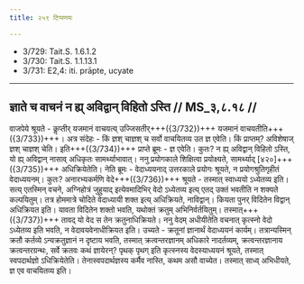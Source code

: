 ```yaml
---
title: २५९ टिप्पणयः

---
```

- 3/729: Tait.S. 1.6.1.2
- 3/730: Tait.S. 1.1.13.1
- 3/731: E2,4: iti. prāpte, ucyate

____________________________________________


## ज्ञाते च वाचनं न ह्य् अविद्वान् विहितो ऽस्ति // MS_३,८.१८ //

वाजपेये श्रूयते - कॢप्तीर् यजमानं वाचयत्य् उज्जिसतीर्+++({3/732})+++ यजमानं वाचयतीति+++({3/733})+++। अत्र संदेहः - किं ज्ञश् चाज्ञश् च सर्वो वाचयितव्य उत ज्ञ एवेति। किं प्राप्तम्? अविशेषाज् ज्ञश् चाज्ञश् चेति।
इति+++({3/734})+++ प्राप्ते ब्रूमः - ज्ञ एवेति। कुतः? न ह्य् अविद्वान् विहितो ऽस्ति, यो ह्य् अविद्वान् नासाव् अधिकृतः सामर्थ्याभावात्। ननु प्रयोगकाले शिक्षित्वा प्रयोक्ष्यते, सामर्थ्याद् [४२०]+++({3/735})+++ अधिक्रियेतेति। नेति ब्रूमः - वेदाध्ययनाद् उत्तरकाले प्रयोगः श्रूयते, न प्रयोगश्रुतिगृहीतं वेदाध्ययनम्। कुतः? अनारभ्यकर्मणि वेदे+++({3/736})+++ श्रूयते - तस्मात् स्वाध्ययो ऽध्येतव्य इति। सत्य् एतस्मिन् वचने, अग्निहोत्रं जुहुयाद् इत्येवमादिभिर् वेदो ऽध्येतव्य इत्य् एतद् उक्तं भवतीति न शक्यते कल्पयितुम्। तत्र होममात्रे चोदिते वेदाध्यायी शक्त इत्य् अधिक्रियते, नाविद्वान्। कियता पुनर् विदितेन विद्वान् अधिक्रियत इति। यावता विदितेन शक्तो भवति, यथोक्तं क्रतुम् अभिनिर्वर्तयितुम्। तस्मात्+++({3/737})+++ तावद् यो वेद स तेन क्रतुनाधिक्रियते।
ननु वेदम् अधीयीतेति वचनात् कृत्स्नो वेदो ऽध्येतव्य इति भवति, न वेदावयवेनाधीक्रियत इति। उच्यते - क्रतूनां ज्ञानार्थं वेदाध्ययनं कार्यम्। तत्रान्यस्मिन् क्रतौ कर्तव्ये ऽन्यक्रतुज्ञानं न दृष्टाय भवति, तस्मात् क्रत्वन्तरज्ञानम् अधिकारे नादर्तव्यम्, क्रत्वन्तरज्ञानाय क्रत्वन्तरग्रन्थः, सर्वे क्रतवः कथं ज्ञायेरन्? पृथक् पृथग् इति कृत्स्नस्य वेदस्याध्ययनं श्रूयते, तस्मात् स्वपदार्थज्ञो ऽधिक्रियेतेति। तेनास्वपदार्थज्ञस्य कर्मैव नास्ति, कथम असौ वाच्येत। तस्मात् साध्व् अभिधीयते, ज्ञ एव वाचयितव्य इति।
